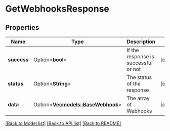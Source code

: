 # GetWebhooksResponse

## Properties

Name | Type | Description | Notes
------------ | ------------- | ------------- | -------------
**success** | Option<**bool**> | If the response is successful or not | [optional]
**status** | Option<**String**> | The status of the response | [optional]
**data** | Option<[**Vec<models::BaseWebhook>**](BaseWebhook.md)> | The array of Webhooks | [optional]

[[Back to Model list]](../README.md#documentation-for-models) [[Back to API list]](../README.md#documentation-for-api-endpoints) [[Back to README]](../README.md)


